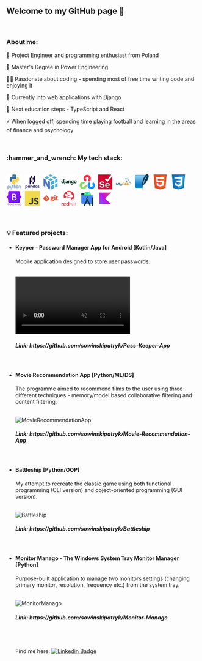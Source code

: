 <h2>Welcome to my GitHub page 👋</h2>

<br>
<h3>About me:</h3>
<p>🔭 Project Engineer and programming enthusiast from Poland</p>
<p>📄 Master's Degree in Power Engineering</p>
<p>👨‍💻 Passionate about coding - spending most of free time writing code and enjoying it</p>
<p>🌱 Currently into web applications with Django</p>
<p>📝 Next education steps - TypeScript and React</p>
<p>⚡ When logged off, spending time playing football and learning in the areas of finance and psychology</p>

<br>
<h3>:hammer_and_wrench: My tech stack: </h3>
<div>
<br>
  <img src="https://github.com/devicons/devicon/blob/master/icons/python/python-original-wordmark.svg"  title="Python" alt="Python" width="40" height="40"/>&nbsp;
  <img src="https://github.com/devicons/devicon/blob/master/icons/pandas/pandas-original-wordmark.svg"  title="Pandas" alt="Pandas" width="40" height="40"/>&nbsp;
  <img src="https://github.com/devicons/devicon/blob/master/icons/numpy/numpy-original.svg"  title="Numpy" alt="Numpy" width="40" height="40"/>&nbsp;
    <img src="https://github.com/devicons/devicon/blob/master/icons/django/django-plain-wordmark.svg"  title="Django" alt="SQLite" width="40" height="40"/>&nbsp;
    <img src="https://github.com/devicons/devicon/blob/master/icons/opencv/opencv-original.svg"  title="OpenCV" alt="OpenCV" width="40" height="40"/>&nbsp;
  <img src="https://github.com/devicons/devicon/blob/master/icons/selenium/selenium-original.svg"  title="Selenium" alt="Selenium" width="40" height="40"/>&nbsp;
  <img src="https://github.com/devicons/devicon/blob/master/icons/mysql/mysql-original-wordmark.svg"  title="MySQL" alt="MySQL" width="40" height="40"/>&nbsp;
    <img src="https://github.com/devicons/devicon/blob/master/icons/sqlite/sqlite-original.svg"  title="SQLite" alt="SQLite" width="40" height="40"/>&nbsp;
  <img src="https://github.com/devicons/devicon/blob/master/icons/html5/html5-original.svg" title="HTML5" alt="HTML" width="40" height="40"/>&nbsp;
  <img src="https://github.com/devicons/devicon/blob/master/icons/css3/css3-original.svg"  title="CSS3" alt="CSS" width="40" height="40"/>&nbsp;
    <img src="https://github.com/devicons/devicon/blob/master/icons/bootstrap/bootstrap-original-wordmark.svg"  title="Bootstrap" alt="SQLite" width="40" height="40"/>&nbsp;
  <img src="https://github.com/devicons/devicon/blob/master/icons/javascript/javascript-original.svg"  title="JavaScript" alt="SQLite" width="40" height="40"/>&nbsp;
  <img src="https://github.com/devicons/devicon/blob/master/icons/git/git-plain-wordmark.svg"  title="Git" alt="Git" width="40" height="40"/>&nbsp;
  <img src="https://github.com/devicons/devicon/blob/master/icons/redhat/redhat-plain-wordmark.svg"  title="RedHat" alt="RedHat" width="40" height="40"/>&nbsp;
  <img src="https://github.com/devicons/devicon/blob/master/icons/androidstudio/androidstudio-original.svg"  title="AndroidStudio" alt="AndroidStudio" width="40" height="40"/>&nbsp;
  <img src="https://github.com/devicons/devicon/blob/master/icons/kotlin/kotlin-original.svg"  title="Kotlin" alt="Kotlin" width="40" height="40"/>&nbsp;
</div>
<br><br>

<h3>💡 Featured projects: </h3>
<ul>
<li><h4>Keyper - Password Manager App for Android [Kotlin/Java]</h4></li>
<p>Mobile application designed to store user passwords.</p>
<br>
<video src="https://user-images.githubusercontent.com/91700001/176556986-1ffe7a66-4a87-47cf-8b80-8f138fc63572.mp4" data-canonical-src="https://user-images.githubusercontent.com/91700001/176556986-1ffe7a66-4a87-47cf-8b80-8f138fc63572.mp4" controls="controls" muted="muted" class="d-block rounded-bottom-2 border-top width-fit" style="max-height:640px;"></video>
<h5>Link: https://github.com/sowinskipatryk/Pass-Keeper-App</h5>
<br>
<li><h4>Movie Recommendation App [Python/ML/DS]</h4></li>
<p>The programme aimed to recommend films to the user using three different techniques - memory/model based collaborative filtering and content filtering.</p>
<br>
<image src="https://github.com/sowinskipatryk/Movie-Recommendation-App/blob/master/showcase/model_based_result.png" alt="MovieRecommendationApp">
<h5>Link: https://github.com/sowinskipatryk/Movie-Recommendation-App</h5>
<br>
<li><h4>Battleship [Python/OOP]</h4></li>
<p>My attempt to recreate the classic game using both functional programming (CLI version) and object-oriented programming (GUI version).</p>
<br>
<image src="https://github.com/sowinskipatryk/Battleship/blob/master/showcase.gif" height=350 width=500 alt="Battleship">
<h5>Link: https://github.com/sowinskipatryk/Battleship</h5>
<br>
<li><h4>Monitor Manago - The Windows System Tray Monitor Manager [Python]</h4></li>
<p>Purpose-built application to manage two monitors settings (changing primary monitor, resolution, frequency etc.) from the system tray.</p>
<br>
<img src="https://github.com/sowinskipatryk/Monitor-Manago/raw/main/screens/showcase.gif" alt="MonitorManago">
<h5>Link: https://github.com/sowinskipatryk/Monitor-Manago</h5>

<br><br>

Find me here:    [![Linkedin Badge](https://img.shields.io/badge/-LinkedIn-blue?style=flat&logo=Linkedin&logoColor=white)](https://www.linkedin.com/in/patryk-sowi%C5%84ski-0a5631197/)
